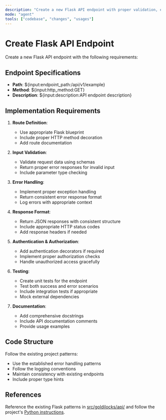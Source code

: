 ```yaml
---
description: "Create a new Flask API endpoint with proper validation, error handling, and tests"
mode: "agent"
tools: ["codebase", "changes", "usages"]
---
```


# Create Flask API Endpoint

Create a new Flask API endpoint with the following requirements:

## Endpoint Specifications

- **Path**: ${input:endpoint_path:/api/v1/example}
- **Method**: ${input:http_method:GET}
- **Description**: ${input:description:API endpoint description}

## Implementation Requirements

1. **Route Definition**:

   - Use appropriate Flask blueprint
   - Include proper HTTP method decoration
   - Add route documentation

2. **Input Validation**:

   - Validate request data using schemas
   - Return proper error responses for invalid input
   - Include parameter type checking

3. **Error Handling**:

   - Implement proper exception handling
   - Return consistent error response format
   - Log errors with appropriate context

4. **Response Format**:

   - Return JSON responses with consistent structure
   - Include appropriate HTTP status codes
   - Add response headers if needed

5. **Authentication & Authorization**:

   - Add authentication decorators if required
   - Implement proper authorization checks
   - Handle unauthorized access gracefully

6. **Testing**:

   - Create unit tests for the endpoint
   - Test both success and error scenarios
   - Include integration tests if appropriate
   - Mock external dependencies

7. **Documentation**:
   - Add comprehensive docstrings
   - Include API documentation comments
   - Provide usage examples

## Code Structure

Follow the existing project patterns:

- Use the established error handling patterns
- Follow the logging conventions
- Maintain consistency with existing endpoints
- Include proper type hints

## References

Reference the existing Flask patterns in [src/goldilocks/api/](../../src/goldilocks/api/) and follow the project's [Python instructions](../instructions/python.instructions.md).
